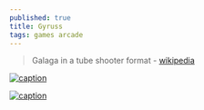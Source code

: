 ```yaml
---
published: true
title: Gyruss
tags: games arcade
---
```

>  Galaga in a tube shooter format - [wikipedia](https://en.wikipedia.org/wiki/Gyruss)

[![caption](https://www.battleofthearcades.net/img/marquees/gyruss.jpg)](https://www.battleofthearcades.net/Game/7/57)

[![caption](https://thekingofgrabs.files.wordpress.com/2018/08/gyruss-arcade-wide.png?w=1038&h=576&crop=1)](https://thekingofgrabs.com/2018/10/09/gyruss-arcade/)
